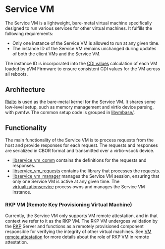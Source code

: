 # Service VM

The Service VM is a lightweight, bare-metal virtual machine specifically
designed to run various services for other virtual machines. It fulfills the
following requirements:

-   Only one instance of the Service VM is allowed to run at any given time.
-   The instance ID of the Service VM remains unchanged during updates of
    both the client VMs and the Service VM.

The instance ID is incorporated into the [CDI values][cdi] calculation of
each VM loaded by pVM Firmware to ensure consistent CDI values for the VM
across all reboots.

[cdi]: https://android.googlesource.com/platform/external/open-dice/+/main/docs/specification.md#CDI-Values

## Architecture

[Rialto][rialto] is used as the bare-metal kernel for the Service VM. It
shares some low-level setup, such as memory management and virtio device
parsing, with pvmfw. The common setup code is grouped in [libvmbase/][libvmbase].

## Functionality

The main functionality of the Service VM is to process requests from the host
and provide responses for each request. The requests and responses are
serialized in CBOR format and transmitted over a virtio-vsock device.

-   [libservice_vm_comm][libservice_vm_comm] contains the definitions for the
    requests and responses.
-   [libservice_vm_requests][libservice_vm_requests] contains the library that
    processes the requests.
-   [libservice_vm_manager][libservice_vm_manager] manages the Service VM
    session, ensuring that only one Service VM is active at any given time. The
    [virtualizationservice][virtualizationservice] process owns and manages the
    Service VM instance.

[rialto]: ../guest/rialto
[libvmbase]: ../libs/libvmbase
[libservice_vm_comm]: ../libs/libservice_vm_comm
[libservice_vm_requests]: ../libs/libservice_vm_requests
[libservice_vm_manager]: ../libs/libservice_vm_manager
[virtualizationservice]: ../android/virtualizationservice

### RKP VM (Remote Key Provisioning Virtual Machine)

Currently, the Service VM only supports VM remote attestation, and in that
context we refer to it as the RKP VM. The RKP VM undergoes validation by the
[RKP][rkp] Server and functions as a remotely provisioned component responsible
for verifying the integrity of other virtual machines. See
[VM remote attestation][vm-attestation] for more details about the role of RKP
VM in remote attestation.

[rkp]: https://source.android.com/docs/core/ota/modular-system/remote-key-provisioning
[vm-attestation]: https://android.googlesource.com/platform/packages/modules/Virtualization/+/main/docs/vm_remote_attestation.md
